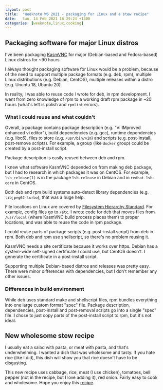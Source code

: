 ```yaml
---
layout: post
title:  "Weeknote W6 2021 - packaging for Linux and a stew recipe"
date:   Sun, 14 Feb 2021 16:29:24 +1300
categories: [weeknote,linux,cooking]
---
```


## Packaging software for major Linux distros

I've been packaging [KasmVNC](https://github.com/kasmtech/KasmVNC) for major (Debian-based and Fedora-based) Linux distros for ~90 hours.

I always thought packaging software for Linux would be a problem, because of the
need to support multiple package formats (e.g. deb, rpm), multiple Linux
distributions (e.g. Debian, CentOS), multiple releases within a distro (e.g.
Ununtu 18, Ubuntu 20).

In reality, I was able to reuse code I wrote for deb, in rpm development. I went from zero knowledge of rpm to a working draft rpm package in ~20 hours (what's left is polish and `rpmlint` errors).

### What I could reuse and what couldn't

Overall, a package contains package description (e.g. "Vi IMproved
enhanced vi editor"), build dependencies (e.g. gcc), runtime dependencies (e.g. libc6), files to store (e.g. `/usr/bin/vim`) and scripts (e.g. post-install, post-remove scripts). For example, a group (like `docker` group) could be created by a post-install script.

Package description is easily reused between deb and rpm.

I knew what software KasmVNC depended on from making deb package, but I had to
research in which packages it was on CentOS. For example, `lsb_release(1)` is
in the package `lsb-release` in Debian and in `redhat-lsb-core` in CentOS.

Both deb and rpm build systems auto-detect library dependencies (e.g.
`libjpeg62-turbo`), that was a huge help.

File locations on Linux are covered by [Filesystem Hierarchy
Standard](https://en.wikipedia.org/wiki/Filesystem_Hierarchy_Standard). For
example, config files go to `/etc`. I wrote code for deb that moves files from
`/usr/local` (where KasmVNC build process places them) to proper locations, and
was able to reuse the code in rpm package.

I could reuse parts of package scripts (e.g. post-install script) from deb in
rpm. Both deb and rpm use shellscript, so there's no problem reusing it.

KasmVNC needs a site certificate because it works over https. Debian has a
system-wide self-signed certificate I could use, but CentOS doesn't. I generate
the certificate in a post-install script.

Supporting multiple Debian-based distros and releases was pretty easy. There
were minor differences with dependencies, but I don't remember any other
issues.

### Differences in build environment

While deb uses standard make and shellscript files, rpm bundles everything into
one large custom format "spec" file. Package description, dependencies,
post-install and post-removal scripts go into a single "spec" file. I chose to
just copy parts of the post-install script to rpm, but it's not ideal.

## New wholesome stew recipe

I usually eat a salad with pasta, or meat with pasta, and that's underwhelming.
I wanted a dish that was wholesome and tasty. If you hate rice (like I did),
this dish will show you that rice doesn't have to be disgusting.

This new recipe uses cabbage, rice, meat (I use chicken), tomatoes, bell pepper
(not in the recipe, but I love adding  it), red onion. Fairly easy to cook and
wholesome. Hope you enjoy this
[recipe](https://translate.google.com/translate?hl=en&sl=auto&tl=en&u=https%3A%2F%2Fladyelena.ru%2Fkapusta-s-risom-5-receptov-dlya-bystrogo-i-vkusnogo-uzhina%2F%23i-2).
